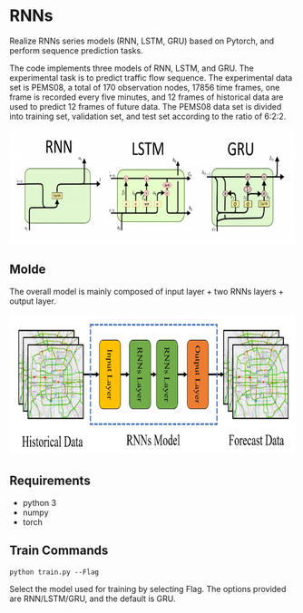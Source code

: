 # RNNs

Realize RNNs series models (RNN, LSTM, GRU) based on Pytorch, and perform sequence prediction tasks.

The code implements three models of RNN, LSTM, and GRU. The experimental task is to predict traffic flow sequence. The experimental data set is PEMS08, a total of 170 observation nodes, 17856 time frames, one frame is recorded every five minutes, and 12 frames of historical data are used to predict 12 frames of future data. The PEMS08 data set is divided into training set, validation set, and test set according to the ratio of 6:2:2.

<p align="center">
  <img width="676" height="203" src=./fig/RNNs.png>
</p>

## Molde

The overall model is mainly composed of input layer + two RNNs layers + output layer.

<p align="center">
  <img width="787" height="250" src=./fig/model.jpg>
</p>

## Requirements

- python 3
- numpy
- torch

## Train Commands

```
python train.py --Flag
```

Select the model used for training by selecting Flag. The options provided are RNN/LSTM/GRU, and the default is GRU.
